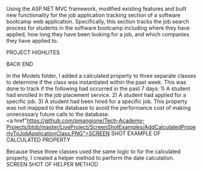 Using the ASP.NET MVC framework, modified existing features and built new functionality for the job application tracking section of a software bootcamp web application.  Specifically, this section tracks the job search process for students in the software bootcamp including where they have applied, how long they have been looking for a job, and which companies they have applied to. 

PROJECT HIGHLITES 

BACK END

In the Models folder, I added a calculated property to three separate classes to determine if the class was instantiated within the past week. This was done to track if the following had occurred in the past 7 days: 1) A student had enrolled in the job placement service.   2) A student had applied for a specific job.  3) A student had been hired for a specific job. This property was not mapped to the database to avoid the performance cost of making unnecessary future calls to the database.    
<a href"https://github.com/pmangione/Tech-Academy-Projects/blob/master/LiveProject/ScreenShotExamples/AddCalculatedPropertyToJobApplicationClass.PNG">SCREEN SHOT EXAMPLE OF CALCULATED PROPERTY</a> 

Because these three classes used the same logic to for the calculated property, I created a helper method to perform the date calculation.
SCREEN SHOT OF HELPER METHOD
